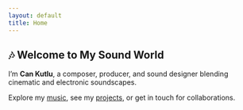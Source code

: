```yaml
---
layout: default
title: Home
---
```


<section>
  <h1>🎶 Welcome to My Sound World</h1>
  <p>I’m <strong>Can Kutlu</strong>, a composer, producer, and sound designer blending cinematic and electronic soundscapes.</p>

  <p>Explore my <a href="/music">music</a>, see my <a href="/projects">projects</a>, or get in touch for collaborations.</p>
